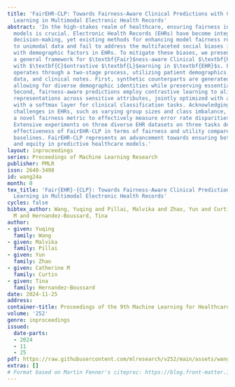 ```yaml
---
title: 'FairEHR-CLP: Towards Fairness-Aware Clinical Predictions with Contrastive
  Learning in Multimodal Electronic Health Records'
abstract: 'In the high-stakes realm of healthcare, ensuring fairness in predictive
  models is crucial. Electronic Health Records (EHRs) have become integral to medical
  decision-making, yet existing methods for enhancing model fairness restrict themselves
  to unimodal data and fail to address the multifaceted social biases intertwined
  with demographic factors in EHRs. To mitigate these biases, we present $\textit{FairEHR-CLP}$:
  a general framework for $\textbf{Fair}$ness-aware Clinical $\textbf{P}$redictions
  with $\textbf{C}$ontrastive $\textbf{L}$earning in $\textbf{EHR}$s. FairEHR-CLP
  operates through a two-stage process, utilizing patient demographics, longitudinal
  data, and clinical notes. First, synthetic counterparts are generated for each patient,
  allowing for diverse demographic identities while preserving essential health information.
  Second, fairness-aware predictions employ contrastive learning to align patient
  representations across sensitive attributes, jointly optimized with an MLP classifier
  with a softmax layer for clinical classification tasks. Acknowledging the unique
  challenges in EHRs, such as varying group sizes and class imbalance, we introduce
  a novel fairness metric to effectively measure error rate disparities across subgroups.
  Extensive experiments on three diverse EHR datasets on three tasks demonstrate the
  effectiveness of FairEHR-CLP in terms of fairness and utility compared with competitive
  baselines. FairEHR-CLP represents an advancement towards ensuring both accuracy
  and equity in predictive healthcare models.'
layout: inproceedings
series: Proceedings of Machine Learning Research
publisher: PMLR
issn: 2640-3498
id: wang24a
month: 0
tex_title: 'Fair{EHR}-{CLP}: Towards Fairness-Aware Clinical Predictions with Contrastive
  Learning in Multimodal Electronic Health Records'
cycles: false
bibtex_author: Wang, Yuqing and Pillai, Malvika and Zhao, Yun and Curtin, Catherine
  M and Hernandez-Boussard, Tina
author:
- given: Yuqing
  family: Wang
- given: Malvika
  family: Pillai
- given: Yun
  family: Zhao
- given: Catherine M
  family: Curtin
- given: Tina
  family: Hernandez-Boussard
date: 2024-11-25
address:
container-title: Proceedings of the 9th Machine Learning for Healthcare Conference
volume: '252'
genre: inproceedings
issued:
  date-parts:
  - 2024
  - 11
  - 25
pdf: https://raw.githubusercontent.com/mlresearch/v252/main/assets/wang24a/wang24a.pdf
extras: []
# Format based on Martin Fenner's citeproc: https://blog.front-matter.io/posts/citeproc-yaml-for-bibliographies/
---
```

